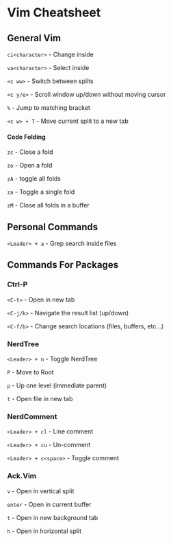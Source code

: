 # Vim Cheatsheet

## General Vim
`ci<character>` - Change inside <characters>

`va<character>` - Select inside <characters>

`<c ww>` - Switch between splits

`<c y/e>` - Scroll window up/down without moving cursor

`%` - Jump to matching bracket

`<c w> + T` - Move current split to a new tab

#### Code Folding
`zc` - Close a fold

`zo` - Open a fold

`zA` - toggle all folds

`za` - Toggle a single fold

`zM` - Close all folds in a buffer

## Personal Commands
`<Leader> + a` - Grep search inside files


## Commands For Packages
### Ctrl-P
`<C-t>` - Open in new tab

`<C-j/k>` - Navigate the result list (up/down)

`<C-f/b>` - Change search locations (files, buffers, etc...)

### NerdTree
`<Leader> + n` - Toggle NerdTree

`P` - Move to Root

`p` - Up one level (immediate parent)

`t` - Open file in new tab

### NerdComment
`<Leader> + cl` - Line comment

`<Leader> + cu` - Un-comment

`<Leader> + c<space>` - Toggle comment

### Ack.Vim
`v` - Open in vertical split

`enter` - Open in current buffer

`t` - Open in new background tab

`h` - Open in horizontal split


